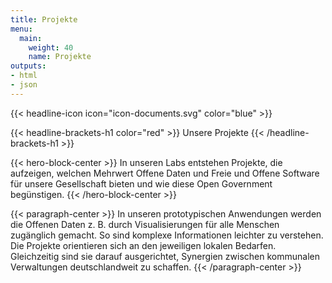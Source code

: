```yaml
---
title: Projekte
menu: 
  main:
    weight: 40
    name: Projekte
outputs:
- html
- json
---
```



{{< headline-icon icon="icon-documents.svg" color="blue" >}}

{{< headline-brackets-h1 color="red"  >}}
Unsere Projekte
{{< /headline-brackets-h1  >}}


{{< hero-block-center  >}}
In unseren Labs entstehen Projekte, die aufzeigen, welchen Mehrwert Offene Daten und Freie und Offene Software für unsere Gesellschaft bieten und wie diese Open Government begünstigen. 
{{< /hero-block-center  >}}


{{< paragraph-center  >}}
In unseren prototypischen Anwendungen werden die Offenen Daten z. B. durch Visualisierungen für alle Menschen zugänglich gemacht. So sind komplexe Informationen leichter zu verstehen. Die Projekte orientieren sich an den jeweiligen lokalen Bedarfen. Gleichzeitig sind sie darauf ausgerichtet, Synergien zwischen kommunalen Verwaltungen deutschlandweit zu schaffen.
{{< /paragraph-center  >}}
